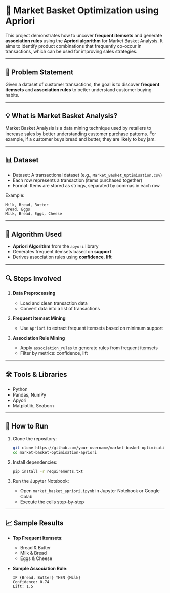 

# 🛒 Market Basket Optimization using Apriori

This project demonstrates how to uncover **frequent itemsets** and generate **association rules** using the **Apriori algorithm** for Market Basket Analysis. It aims to identify product combinations that frequently co-occur in transactions, which can be used for improving sales strategies.

---

## 📌 Problem Statement

Given a dataset of customer transactions, the goal is to discover **frequent itemsets** and **association rules** to better understand customer buying habits.

---

## 💡 What is Market Basket Analysis?

Market Basket Analysis is a data mining technique used by retailers to increase sales by better understanding customer purchase patterns. For example, if a customer buys bread and butter, they are likely to buy jam.

---

## 📊 Dataset

* Dataset: A transactional dataset (e.g., `Market_Basket_Optimisation.csv`)
* Each row represents a transaction (items purchased together)
* Format: Items are stored as strings, separated by commas in each row

Example:

```
Milk, Bread, Butter
Bread, Eggs
Milk, Bread, Eggs, Cheese
```

---

## 🧠 Algorithm Used

* **Apriori Algorithm** from the `apyori` library
* Generates frequent itemsets based on **support**
* Derives association rules using **confidence**, **lift**
---

## 🔍 Steps Involved

1. **Data Preprocessing**

   * Load and clean transaction data
   * Convert data into a list of transactions

2. **Frequent Itemset Mining**

   * Use `Apriori` to extract frequent itemsets based on minimum support

3. **Association Rule Mining**

   * Apply `association_rules` to generate rules from frequent itemsets
   * Filter by metrics: confidence, lift

---

## 🛠️ Tools & Libraries

* Python
* Pandas, NumPy
* Apyori
* Matplotlib, Seaborn

---

## 🚀 How to Run

1. Clone the repository:

   ```bash
   git clone https://github.com/your-username/market-basket-optimisation-apriori.git
   cd market-basket-optimisation-apriori
   ```

2. Install dependencies:

   ```bash
   pip install -r requirements.txt
   ```

3. Run the Jupyter Notebook:

   * Open `market_basket_apriori.ipynb` in Jupyter Notebook or Google Colab
   * Execute the cells step-by-step

---

## 📈 Sample Results

* **Top Frequent Itemsets**:

  * Bread & Butter
  * Milk & Bread
  * Eggs & Cheese

* **Sample Association Rule**:

  ```
  IF {Bread, Butter} THEN {Milk}
  Confidence: 0.74
  Lift: 1.5
  ```


